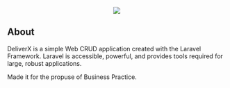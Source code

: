 <p align="center"><img src="https://lh3.googleusercontent.com/q9_4pmt5XfR_f3CKdj4LDanbdw2TG0TMTLbgCyD8TE8LehDw2DxRzbYY2wlD87iuGYhoKeuknAXp-5JPKWJsOtMFAqR3yOfozTX__3IUr7q1XS9KLoLBjlpKlUfdP2zRyOohXgFAjFcz3HTxOW6qH0akT3PU-2z4iOXTlUMTq7MqQM6cvVGrAsNoei2vVdx9QvwX5_LuJpAsnnhQ33mP-v5Y6HKtbcyE6uprVKfRxMa-5jqtDE_uzHbO5huoVKLTMAnsGOWb3ZJsJnyMMZTabKTzM3kfpR7uYAfcTyjmMmDGJzzx8aONDERfi-8bACiz_sMXplvFlnM3d-Ctk1zY63Re95jBlDqcMySspChmlLN7xKYx7LkXcxnN1PYUslwv2vCbGwwq-jfrBw2XIzsGhwEuHGpO23UOckrNhTmRmLe-w4FTkAgACUXhX3JhYpyhT1dh1W9IOSJclPbuctANhq17W5PCsrTGTx5QjDoTltYkd8RpHYF-pDdcWXxYgYN43FiVeuetSxa2Q0VBtG-tsIOb6ujkXYjBybaVj5sJ_BxzOK9XxsLxSIvVqMgeNeVHTfiHHOutiwhSuzzhIdFBXlZk0CoM6c5Cshxz3TBsuuZ-XaQaTMjX1QRd3iojjWCsFzAqp5vBD5UrO7MLkmy2P3Z8eqP7oOj5xmZ8R58GYbDrOrUokI7srjW8TzMoOw=w1920-h937-ft"></p>

## About

DeliverX is a simple Web CRUD application created with the Laravel Framework. Laravel is accessible, powerful, and provides tools required for large, robust applications.

Made it for the propuse of Business Practice.
